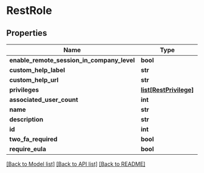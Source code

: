 # RestRole

## Properties
Name | Type | Description | Notes
------------ | ------------- | ------------- | -------------
**enable_remote_session_in_company_level** | **bool** |  | [optional] 
**custom_help_label** | **str** |  | [optional] 
**custom_help_url** | **str** |  | [optional] 
**privileges** | [**list[RestPrivilege]**](RestPrivilege.md) |  | 
**associated_user_count** | **int** |  | [optional] 
**name** | **str** |  | 
**description** | **str** |  | [optional] 
**id** | **int** |  | [optional] 
**two_fa_required** | **bool** |  | [optional] 
**require_eula** | **bool** |  | [optional] 

[[Back to Model list]](../README.md#documentation-for-models) [[Back to API list]](../README.md#documentation-for-api-endpoints) [[Back to README]](../README.md)


